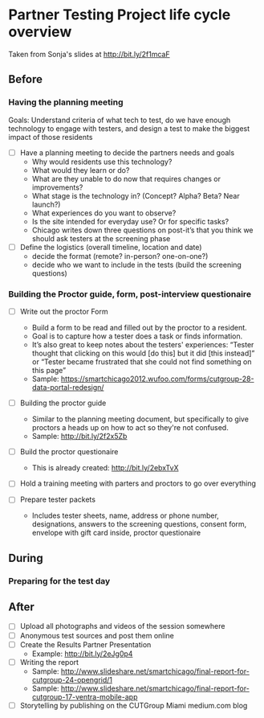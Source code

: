# Partner Testing Project life cycle overview

Taken from Sonja's slides at http://bit.ly/2f1mcaF

## Before

### Having the planning meeting

Goals: Understand criteria of what tech to test, do we have enough technology to engage with testers, and design a test to make the biggest impact of those residents

- [ ] Have a planning meeting to decide the partners needs and goals
    - Why would residents use this technology? 
    - What would they learn or do? 
    - What are they unable to do now that requires changes or improvements?
    - What stage is the technology in? (Concept? Alpha? Beta? Near launch?)
    - What experiences do you want to observe?
    - Is the site intended for everyday use? Or for specific tasks?
    - Chicago writes down three questions on post-it’s that you think we should ask testers at the screening phase
- [ ] Define the logistics (overall timeline, location and date)
    - decide the format (remote? in-person? one-on-one?)
    - decide who we want to include in the tests (build the screening questions)


### Building the Proctor guide, form, post-interview questionaire

- [ ] Write out the proctor Form
   - Build a form to be read and filled out by the proctor to a resident. 
   - Goal is to capture how a tester does a task or finds information. 
   - It’s also great to keep notes about the testers' experiences: “Tester thought that clicking on this would [do this] but it did [this instead]” or “Tester became frustrated that she could not find something on this page”
   - Sample: https://smartchicago2012.wufoo.com/forms/cutgroup-28-data-portal-redesign/
- [ ] Building the proctor guide
   - Similar to the planning meeting document, but specifically to give proctors a heads up on how to act so they're not confused.
   - Sample: http://bit.ly/2f2x5Zb
- [ ] Build the proctor questionaire
   - This is already created: http://bit.ly/2ebxTvX

- [ ] Hold a training meeting with parters and proctors to go over everything
- [ ] Prepare tester packets
   - Includes tester sheets, name, address or phone number, designations, answers to the screening questions, consent form, envelope with gift card inside, proctor questionaire


## During

### Preparing for the test day 

## After

- [ ] Upload all photographs and videos of the session somewhere
- [ ] Anonymous test sources and post them online
- [ ] Create the Results Partner Presentation 
  - Example: http://bit.ly/2eJg0p4
- [ ] Writing the report
  - Sample: http://www.slideshare.net/smartchicago/final-report-for-cutgroup-24-opengrid/1
  - Sample: http://www.slideshare.net/smartchicago/final-report-for-cutgroup-17-ventra-mobile-app
- [ ] Storytelling by publishing on the CUTGroup Miami medium.com blog
